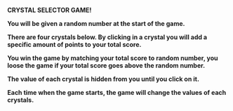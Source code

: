 <p><b>CRYSTAL SELECTOR GAME!<b></p>

<p> You will be given a random number at the start of the game.


There are four crystals below. By clicking in a crystal you will add a specific amount of points to your total score.


You win the game by matching your total score to random number, you loose the game if your total score goes above the random number.


The value of each crystal is hidden from you until you click on it.


Each time when the game starts, the game will change the values of each crystals.</p>
